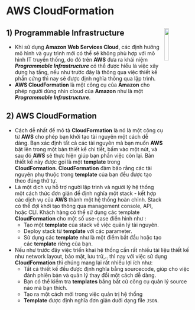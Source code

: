 # AWS CloudFormation
## **1) Programmable Infrastructure** <img src=https://i.imgur.com/iZyLtnA.png width=15% align=right padding-left=8px>
- Khi sử dụng **Amazon Web Services Cloud**, các định hướng mô hình và quy trình mới có thể sẽ không phù hợp với mô hình IT truyền thống, do đó trên **AWS** đưa ra khái niệm ***Programmable Infrastructure*** có thể được hiểu là việc xây dựng hạ tầng, nếu như trước đây là thông qua việc thiết kế phần cứng thì nay sẽ được định nghĩa thông qua lập trình.
- **AWS CloudFormation** là một công cụ của **Amazon** cho phép người dùng nhìn cloud của **Amazon** như là một ***Programmable Infrastructure***.
## **2) AWS CloudFormation**
- Cách dễ nhất để mô tả **CloudFormation** là nó là một công cụ từ **AWS** cho phép bạn khởi tạo tài nguyên một cách dễ dàng. Bạn xác định tất cả các tài nguyên mà bạn muốn **AWS** bật lên trong một bản thiết kế chi tiết, bấm vào một nút, và sau đó **AWS** sẽ thực hiện giúp bạn phần việc còn lại. Bản thiết kế này được gọi là một **template** trong **CloudFormation**. **CloudFormation** đảm bảo rằng các tài nguyên phụ thuộc trong **template** của bạn đều được tạo theo đúng thứ tự.
- Là một dịch vụ hỗ trợ người lập trình và người lý hệ thống một cách thức đơn giản để định nghĩa một stack - kết hợp các dịch vụ của **AWS** thành một hệ thống hoàn chỉnh. Stack có thể đợi khởi tạo thông qua management console, API, hoặc CLI. Khách hàng có thể sử dụng các template **CloudFormation** cho một số use-case điển hình như :
    - Tạo một **template** của stack về việc quản lý tài nguyên.
    - Deploy stack từ **template** với các parameter.
    - Sử dụng các **template** như là một điểm bắt đầu hoặc tạo các **template** riêng của bạn.
- Nếu như trước đây việc triển khai hệ thống cần rất nhiều tài liệu thiết kế như network layout, bảo mật, lưu trữ,.. thì nay với việc sử dụng **CloudFormation** thì chúng mang lại rất nhiều lợi ích như:
    - Tất cả thiết kế đều được định nghĩa bằng sourcecode, giúp cho việc đánh phiên bản và quản lý thay đổi một cách dễ dàng.
    - Bạn có thể kiểm tra **templates** bằng bất cứ công cụ quản lý source nào mà bạn thích.
    - Tạo ra một cách mới trong việc quản trị hệ thống
    - **Template** được định nghĩa đơn giản dưới dạng file `JSON`.


